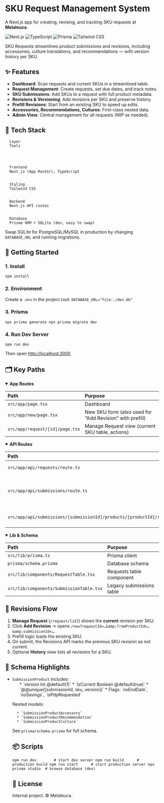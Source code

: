 # SKU Request Management System
>
  A Next.js app for creating, revising, and tracking SKU requests at **Melaleuca**.



  ![Next.js](https://img.shields.io/badge/Next.js-14-black?logo=nextdotjs)
  ![TypeScript](https://img.shields.io/badge/TypeScript-5-blue?logo=typescript)
  ![Prisma](https://img.shields.io/badge/Prisma-ORM-2D3748?logo=prisma)
  ![Tailwind CSS](https://img.shields.io/badge/Tailwind_CSS-3-38B2AC?logo=tailwindcss&logoColor=white)


SKU Requests streamlines product submissions and revisions, including accessories, culture translations, and recommendations — with version history per SKU.



## ✨ Features

  * **Dashboard**: Scan requests and current SKUs in a streamlined table.
  * **Request Management**: Create requests, set due dates, and track notes.
  * **SKU Submissions**: Add SKUs to a request with full product metadata.
  * **Revisions &amp; Versioning**: Add revisions per SKU and preserve history.
  * **Prefill Revisions**: Start from an existing SKU to speed up edits.
  * **Accessories, Recommendations, Cultures**: First-class nested data.
  * **Admin View**: Central management for all requests (WIP as needed).




## 🧱 Tech Stack

  
    
      Layer
      Tools
    
  
  
    
      Frontend
      Next.js (App Router), TypeScript
    
    
      Styling
      Tailwind CSS
    
    
      Backend
      Next.js API routes
    
    
      Database
      Prisma ORM + SQLite (dev, easy to swap)
    
  

Swap SQLite for PostgreSQL/MySQL in production by changing `DATABASE_URL` and running migrations.



## 🚀 Getting Started

### 1. Install
`npm install
`

### 2. Environment
Create a `.env` in the project root:
`DATABASE_URL="file:./dev.db"
`

### 3. Prisma
`npx prisma generate
npx prisma migrate dev
`

### 4. Run Dev Server
`npm run dev
`

Then open [http://localhost:3000](http://localhost:3000)



<h2>🗂️ Key Paths</h2>

<details open>
  <summary><strong>App Routes</strong></summary>
  <table>
    <thead>
      <tr>
        <th align="left">Path</th>
        <th align="left">Purpose</th>
      </tr>
    </thead>
    <tbody>
      <tr>
        <td><code>src/app/page.tsx</code></td>
        <td>Dashboard</td>
      </tr>
      <tr>
        <td><code>src/app/new/page.tsx</code></td>
        <td>New SKU form (also used for “Add Revision” with prefill)</td>
      </tr>
      <tr>
        <td><code>src/app/request/[id]/page.tsx</code></td>
        <td>Manage Request view (current SKU table, actions)</td>
      </tr>
    </tbody>
  </table>
</details>

<details open>
  <summary><strong>API Routes</strong></summary>
  <table>
    <thead>
      <tr>
        <th align="left">Path</th>
        <th align="left">Purpose</th>
      </tr>
    </thead>
    <tbody>
      <tr>
        <td><code>src/app/api/requests/route.ts</code></td>
        <td>Create/list Requests</td>
      </tr>
      <tr>
        <td><code>src/app/api/submissions/route.ts</code></td>
        <td>Create Submission (group) with products</td>
      </tr>
      <tr>
        <td><code>src/app/api/submissions/[submissionId]/products/[productId]/revisions/route.ts</code></td>
        <td>Create a Revision for a SKU</td>
      </tr>
    </tbody>
  </table>
</details>

<details open>
  <summary><strong>Lib & Schema</strong></summary>
  <table>
    <thead>
      <tr>
        <th align="left">Path</th>
        <th align="left">Purpose</th>
      </tr>
    </thead>
    <tbody>
      <tr>
        <td><code>src/lib/prisma.ts</code></td>
        <td>Prisma client</td>
      </tr>
      <tr>
        <td><code>prisma/schema.prisma</code></td>
        <td>Database schema</td>
      </tr>
      <tr>
        <td><code>src/lib/components/RequestTable.tsx</code></td>
        <td>Requests table component</td>
      </tr>
      <tr>
        <td><code>src/lib/components/SubmissionTable.tsx</code></td>
        <td>Legacy submissions table</td>
      </tr>
    </tbody>
  </table>
</details>



## 🔁 Revisions Flow

  1. **Manage Request** (`/request/[id]`) shows the **current** revision per SKU.
  1. Click **Add Revision** → opens `/new?requestId=…&amp;fromProductId=…&amp;submissionId=…`.
  1. Prefill logic loads the existing SKU.
  1. On submit, the Revisions API marks the previous SKU revision as not current.
  1. Optional **History** view lists all revisions for a SKU.




## 🧩 Schema Highlights

  * `SubmissionProduct` includes:
    <ul>
      * `version Int @default(1)`
      * `isCurrent Boolean @default(true)`
      * `@@unique([submissionId, sku, version])`
      * Flags: `noEndDate`, `noSavings`, `isPdpRequested`
    
  
  Nested models:
    
      * `SubmissionProductAccessory`
      * `SubmissionProductRecommendation`
      * `SubmissionProductCulture`
    
  

See `prisma/schema.prisma` for full schema.



## 📦 Scripts
`npm run dev        # start dev server
npm run build      # production build
npm run start      # start production server
npx prisma studio  # browse database (dev)
`



## 📜 License
Internal project. © Melaleuca.
